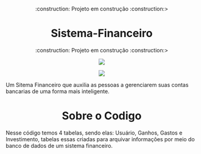 <p align="center"
> :construction: Projeto em construção :construction:>
<h1 align="center"> Sistema-Financeiro </h1>
  <p align="center"
> :construction: Projeto em construção :construction:>
<p align="center">
<img loading="lazy" src="https://img.shields.io/badge/Ultima%20vers%C3%A3o%20-%20Abril%20-%20verde"/>
  </p>
<p align="center">
<img loading="lazy" src="https://img.shields.io/badge/SQLite%20-%200.1.3%20beta%20-%20blue"/>
  </p>

Um Sitema Financeiro que auxilia as pessoas a gerenciarem suas contas bancarias de uma forma mais inteligente.

<h1 align="center"> Sobre o Codigo </h1>

Nesse código temos 4 tabelas, sendo elas: Usuário, Ganhos, Gastos e Investimento, tabelas essas criadas para arquivar informações por meio do banco de dados de um sistema financeiro.

